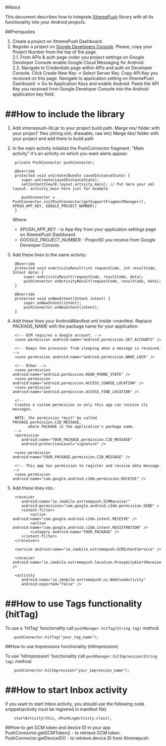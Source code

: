 #About

This document describes how to integrate [XtremePush](http://xtremepush.com) library with all its functionality into your Android projects.

##Preriqusites

1. Create a project on XtremePush Dashboard.<br />
2. Register a project on [Google Developers Console](https://cloud.google.com/console/project). Please, copy your Project Number from the top of the page.<br />
2.1. From APIs & auth page under you project settings on Google Developer Console enable Google Cloud Messaging for Android.<br />
2.2. Navigate to Credentials page within APIs and auth on Developer Console. Click Create New Key -> Select Server Key. Copy API Key you received on this page. Navigate to application setting on XtremePush Dashboard -> Go to Application Keys and enable Android. Paste the API Key you received from Google Developer Console into the Android application key field.<br />

##How to include the library
==========================

1. Add xtremepush-lib.jar to your project build path.
	Marge res/ folder with your project' files (string.xml, drawable, raw etc)
	Marge libs/ folder with your project and add there to build path
 
2. In the main activity initialize the PushConnector fragment. "Main activity" it's an activity on which you want alerts appear:

        private PushConnector pushConnector;

        @Override
        protected void onCreate(Bundle savedInstanceState) {
           super.onCreate(savedInstanceState);
           setContentView(R.layout.activity_main); // Put here your xml layout. activity_main here just for example

           pushConnector = PushConnector.initPushConnector(getSupportFragmentManager(), XPUSH_APP_KEY, GOOGLE_PROJECT_NUMBER);
        }

    Where:

    *   XPUSH_APP_KEY - is App Key from your application settings page on XtremePush Dashboard.
    *   GOOGLE_PROJECT_NUMBER - ProjectID you receive from Google Developer Console.


3. Add these lines to the same activity:

        @Override
        protected void onActivityResult(int requestCode, int resultCode, Intent data) {
            super.onActivityResult(requestCode, resultCode, data);
            pushConnector.onActivityResult(requestCode, resultCode, data);
        }

        @Override
        protected void onNewIntent(Intent intent) {
            super.onNewIntent(intent);
            pushConnector.onNewIntent(intent);
        }

4. Add these lines your AndroidManifest.xml inside <manifest</manifest>. Replace PACKAGE_NAME with the package name for your application:
        <!-- GCM connects to Google Services. -->
        <uses-permission android:name="android.permission.INTERNET" />

        <!-- GCM requires a Google account. -->
        <uses-permission android:name="android.permission.GET_ACCOUNTS" />

        <!-- Keeps the processor from sleeping when a message is received. -->
        <uses-permission android:name="android.permission.WAKE_LOCK" />

        <!-- Other -->
        <uses-permission android:name="android.permission.READ_PHONE_STATE" />
        <uses-permission android:name="android.permission.ACCESS_COARSE_LOCATION" />
        <uses-permission android:name="android.permission.ACCESS_FINE_LOCATION" />

        <!--
        Creates a custom permission so only this app can receive its messages.

        NOTE: the permission *must* be called PACKAGE.permission.C2D_MESSAGE,
              where PACKAGE is the application's package name.
        -->
        <permission
           android:name="YOUR_PACKAGE.permission.C2D_MESSAGE"
           android:protectionLevel="signature" />

        <uses-permission android:name="YOUR_PACKAGE.permission.C2D_MESSAGE" />

        <!-- This app has permission to register and receive data message. -->
        <uses-permission android:name="com.google.android.c2dm.permission.RECEIVE" />

5. Add these lines into <application></application>:

        <receiver
           android:name="ie.imobile.extremepush.GCMReceiver"
           android:permission="com.google.android.c2dm.permission.SEND" >
           <intent-filter>
               <action android:name="com.google.android.c2dm.intent.RECEIVE" />
               <action android:name="com.google.android.c2dm.intent.REGISTRATION" />
               <category android:name="YOUR_PACKAGE" />
           </intent-filter>
        </receiver>

        <service android:name="ie.imobile.extremepush.GCMIntentService" />

        <receiver android:name="ie.imobile.extremepush.location.ProxymityAlertReceiver" />

        <activity
           android:name="ie.imobile.extremepush.ui.WebViewActivity"
           android:exported="false" />


##How to use Tags functionality (hitTag)
===============================

To use a 'hitTag' functionality call `pushManager.hitTag(String tag)` method:
    
        pushConnector.hitTag("your_tag_name");
        
##How to use Impressions functionality (hitImpression)

To use 'hitImpression' functionality call `pushManager.hitImpression(String tag)` method:
		
		pushConnector.hitImpression("your_impression_name");

		
##How to start Inbox activity		
===============================

if you want to start Inbox activity, you should use the following code snippet(activity must be registred in manifest file)
 
 		startActivity(this, XPushLogActivity.class);
 		
##How to get GCM token and device ID in your app
		PushConnector.getGCMToken() - to retrieve GCM token. 
		PushConnector.getDeviceID() - to retrieve device ID from Xtremepush.
